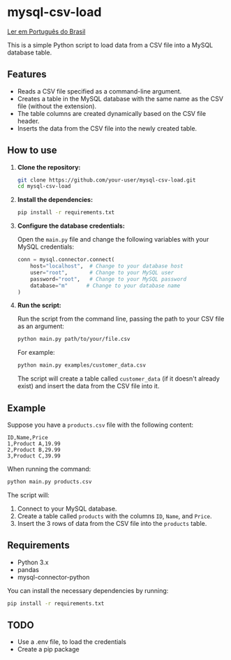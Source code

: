 # mysql-csv-load

[Ler em Português do Brasil](README.pt-BR.md)

This is a simple Python script to load data from a CSV file into a MySQL database table.

## Features

- Reads a CSV file specified as a command-line argument.
- Creates a table in the MySQL database with the same name as the CSV file (without the extension).
- The table columns are created dynamically based on the CSV file header.
- Inserts the data from the CSV file into the newly created table.

## How to use

1. **Clone the repository:**

   ```bash
   git clone https://github.com/your-user/mysql-csv-load.git
   cd mysql-csv-load
   ```

2. **Install the dependencies:**

   ```bash
   pip install -r requirements.txt
   ```

3. **Configure the database credentials:**

   Open the `main.py` file and change the following variables with your MySQL credentials:

   ```python
   conn = mysql.connector.connect(
       host="localhost",  # Change to your database host
       user="root",       # Change to your MySQL user
       password="root",   # Change to your MySQL password
       database="m"      # Change to your database name
   )
   ```

4. **Run the script:**

   Run the script from the command line, passing the path to your CSV file as an argument:

   ```bash
   python main.py path/to/your/file.csv
   ```

   For example:

   ```bash
   python main.py examples/customer_data.csv
   ```

   The script will create a table called `customer_data` (if it doesn't already exist) and insert the data from the CSV file into it.

## Example

Suppose you have a `products.csv` file with the following content:

```csv
ID,Name,Price
1,Product A,19.99
2,Product B,29.99
3,Product C,39.99
```

When running the command:

```bash
python main.py products.csv
```

The script will:

1. Connect to your MySQL database.
2. Create a table called `products` with the columns `ID`, `Name`, and `Price`.
3. Insert the 3 rows of data from the CSV file into the `products` table.

## Requirements

- Python 3.x
- pandas
- mysql-connector-python

You can install the necessary dependencies by running:

```bash
pip install -r requirements.txt
```

## TODO

- Use a .env file, to load the credentials
- Create a pip package
